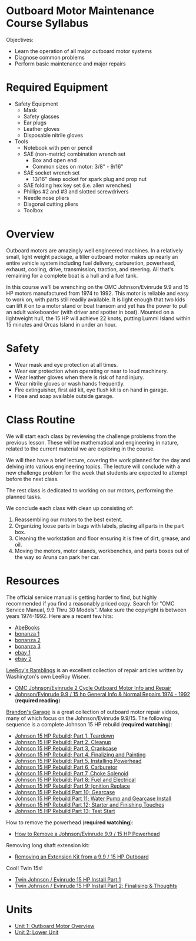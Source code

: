 # Outboard Motor Maintenance Course Syllabus

Objectives:

- Learn the operation of all major outboard motor systems
- Diagnose common problems
- Perform basic maintenance and major repairs


# Required Equipment

- Safety Equipment
  - Mask
  - Safety glasses
  - Ear plugs
  - Leather gloves
  - Disposable nitrile gloves
- Tools
  - Notebook with pen or pencil
  - SAE (non-metric) combination wrench set
    - Box and open end
    - Common sizes on motor: 3/8" - 9/16"
  - SAE socket wrench set
    - 13/16" deep socket for spark plug and prop nut
  - SAE folding hex key set (i.e. allen wrenches)
  - Phillips #2 and #3 and slotted screwdrivers 
  - Needle nose pliers
  - Diagonal cutting pliers
  - Toolbox


# Overview

Outboard motors are amazingly well engineered machines.
In a relatively small, light weight package, a tiller outboard motor makes up nearly 
an entire vehicle system including fuel delivery, carburetion, powerhead,
exhaust, cooling, drive, transmission, traction, and steering.
All that's remaining for a complete boat is a hull and a fuel tank.

In this course we'll be wrenching on the OMC Johnson/Evinrude
9.9 and 15 HP motors manufactured from 1974 to 1992.
This motor is reliable and easy to work on, with parts still readily available.
It is light enough that two kids can lift it on to a motor stand or boat transom
and yet has the power to pull an adult wakeboarder (with driver and spotter in boat).
Mounted on a lightweight hull, the 15 HP will achieve 22 knots, putting Lummi Island
within 15 minutes and Orcas Island in under an hour.


# Safety

- Wear mask and eye protection at all times.
- Wear ear protection when operating or near to loud machinery.
- Wear leather gloves when there is risk of hand injury.
- Wear nitrile gloves or wash hands frequently.
- Fire extinguisher, first aid kit, eye flush kit is on hand in garage.
- Hose and soap available outside garage.


# Class Routine

We will start each class by reviewing the challenge problems from the previous lesson.
These will be mathematical and engineering in nature, related to the current material we
are exploring in the course.

We will then have a brief lecture, covering the work planned for the day
and delving into various engineering topics.
The lecture will conclude with a new challenge problem for
the week that students are expected to attempt before the next class.

The rest class is dedicated to working on our motors,
performing the planned tasks.

We conclude each class with clean up consisting of:

1. Reassembling our motors to the best extent.
2. Organizing loose parts in bags with labels, placing all parts in the part box.
3. Cleaning the workstation and floor ensuring it is free of dirt, grease, and oil.
4. Moving the motors, motor stands, workbenches, and parts boxes out of the way so Aruna can park her car.


# Resources

The official service manual is getting harder to find, but highly recommended if you
find a reasonably priced copy.  Search for "OMC Service Manual, 9.9 Thru 30 Models".
Make sure the copyright is between years 1974-1992.  Here are a recent few hits:

- [AbeBooks](https://www.abebooks.com/servlet/BookDetailsPL?bi=22821650917&cm_mmc=ggl-_-COM_Shopp_Rare-_-naa-_-naa&gclid=EAIaIQobChMIxtOj-_LZ6wIVqxatBh1kgAATEAQYASABEgJ8RfD_BwE)
- [bonanza 1](https://www.bonanza.com/listings/OMC-Evinrude-Johnson-Outboards-9-9-Thru-30-Models-Service-Manual-P-N-508142/886011936?goog_pla=1&gpid=339470924329&keyword=&goog_pla=1&pos=&ad_type=pla&gclid=EAIaIQobChMIxtOj-_LZ6wIVqxatBh1kgAATEAQYAiABEgJWFfD_BwE)
- [bonanza 2](https://www.bonanza.com/listings/OMC-Evinrude-Johnson-9-9-Thru-30-Models-Outboards-Service-Manual-P-N-507946/886143155?goog_pla=1&gpid=339470924329&keyword=&goog_pla=1&pos=&ad_type=pla&gclid=EAIaIQobChMIxtOj-_LZ6wIVqxatBh1kgAATEAQYBiABEgI89fD_BwE)
- [bonanza 3](https://www.bonanza.com/listings/OMC-Evinrude-Johnson-Outboards-9-9-Thru-30-Models-Service-Manual-P-N-507871/886027061?goog_pla=1&gpid=339470924329&keyword=&goog_pla=1&pos=&ad_type=pla&gclid=EAIaIQobChMIxtOj-_LZ6wIVqxatBh1kgAATEAQYCyABEgJ-9_D_BwE)
- [ebay 1](https://www.ebay.com/i/303195898249?chn=ps&mkevt=1&mkcid=28)
- [ebay 2](https://www.ebay.com/i/233687706272?chn=ps&mkevt=1&mkcid=28)

[LeeRoy's Ramblings](https://www.leeroysramblings.com/) is an excellent collection of
repair articles written by Washington's own LeeRoy Wisner.

- [OMC Johnson/Evinrude 2 Cycle Outboard Motor Info and Repair](https://www.leeroysramblings.com/Outboard%20Motor%20Related/OMC%20outboard%20related%20articles.html)
- [Johnson/Evinrude 9.9 / 15 hp  General Info & Normal Repairs 1974 - 1992](https://www.leeroysramblings.com/Johnson%209.9_15.htm) (**required reading**)

[Brandon's Garage](https://www.youtube.com/c/BrandonsGarage/videos) is a great collection of
outboard motor repair videos, many of which focus on the Johnson/Evinrude 9.9/15.
The following sequence is a complete Johnson 15 HP rebuild (**required watching**):

- [Johnson 15 HP Rebuild; Part 1, Teardown](https://www.youtube.com/watch?v=WcJJtxvS53o)
- [Johnson 15 HP Rebuild; Part 2, Cleanup](https://www.youtube.com/watch?v=DgmICyrPiic)
- [Johnson 15 HP Rebuild; Part 3, Crankcase](https://www.youtube.com/watch?v=mOyQdRoy2TE)
- [Johnson 15 HP Rebuild; Part 4, Finalizing and Painting](https://www.youtube.com/watch?v=VKGH6GCHKDU)
- [Johnson 15 HP Rebuild; Part 5, Installing Powerhead](https://www.youtube.com/watch?v=qEWj9v8oUI8)
- [Johnson 15 HP Rebuild; Part 6, Carburetor](https://www.youtube.com/watch?v=k6bzQZn3i7Q)
- [Johnson 15 HP Rebuild; Part 7, Choke Solenoid](https://www.youtube.com/watch?v=NNqed_dEiGE)
- [Johnson 15 HP Rebuild; Part 8; Fuel and Electrical](https://www.youtube.com/watch?v=TL4wiPcsWFg)
- [Johnson 15 HP Rebuild; Part 9; Ignition Replace](https://www.youtube.com/watch?v=jwuSmiKJabU)
- [Johnson 15 HP Rebuild Part 10; Gearcase](https://www.youtube.com/watch?v=j2TkhdsHE6Y)
- [Johnson 15 HP Rebuild Part 11; Water Pump and Gearcase Install](https://www.youtube.com/watch?v=wpiC3aKQbSs)
- [Johnson 15 HP Rebuild Part 12; Starter and Finishing Touches](https://www.youtube.com/watch?v=3kQ3-kK2tRU)
- [Johnson 15 HP Rebuild Part 13; Test Start](https://www.youtube.com/watch?v=SfhZI1dYwh8)

How to remove the powerhead (**required watching**):

- [How to Remove a Johnson/Evinrude 9.9 / 15 HP Powerhead](https://www.youtube.com/watch?v=c9s8i-MDeCc)

Removing long shaft extension kit:

- [Removing an Extension Kit from a 9.9 / 15 HP Outboard](https://www.youtube.com/watch?v=LGavqgFi8o4)

Cool!  Twin 15s!

- [Twin Johnson / Evinrude 15 HP Install Part 1](https://www.youtube.com/watch?v=DJ9eL32xAM0)
- [Twin Johnson / Evinrude 15 HP Install Part 2; Finalising & Thoughts](https://www.youtube.com/watch?v=Cb4Sxfr7Zdc)


# Units

- [Unit 1: Outboard Motor Overview](Unit1.md)
- [Unit 2: Lower Unit](Unit2.md)
